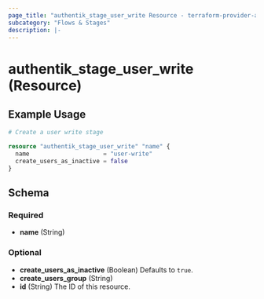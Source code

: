 ```yaml
---
page_title: "authentik_stage_user_write Resource - terraform-provider-authentik"
subcategory: "Flows & Stages"
description: |-
---
```


# authentik_stage_user_write (Resource)

## Example Usage

```terraform
# Create a user write stage

resource "authentik_stage_user_write" "name" {
  name                     = "user-write"
  create_users_as_inactive = false
}
```

<!-- schema generated by tfplugindocs -->
## Schema

### Required

- **name** (String)

### Optional

- **create_users_as_inactive** (Boolean) Defaults to `true`.
- **create_users_group** (String)
- **id** (String) The ID of this resource.
